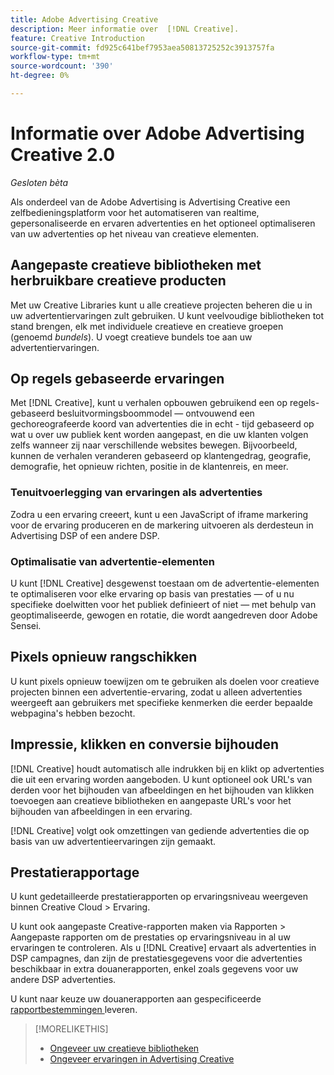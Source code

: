 ```yaml
---
title: Adobe Advertising Creative
description: Meer informatie over  [!DNL Creative].
feature: Creative Introduction
source-git-commit: fd925c641bef7953aea50813725252c3913757fa
workflow-type: tm+mt
source-wordcount: '390'
ht-degree: 0%

---
```


# Informatie over Adobe Advertising Creative 2.0

*Gesloten bèta*

<!-- verify all and rewrite to include new stuff -->

Als onderdeel van de Adobe Advertising is Advertising Creative een zelfbedieningsplatform voor het automatiseren van realtime, gepersonaliseerde en ervaren advertenties en het optioneel optimaliseren van uw advertenties op het niveau van creatieve elementen.

## Aangepaste creatieve bibliotheken met herbruikbare creatieve producten

Met uw Creative Libraries kunt u alle creatieve projecten beheren die u in uw advertentiervaringen zult gebruiken. U kunt veelvoudige bibliotheken tot stand brengen, elk met individuele creatieve en creatieve groepen (genoemd *bundels*). U voegt creatieve bundels toe aan uw advertentiervaringen.

## Op regels gebaseerde ervaringen

Met [!DNL Creative], kunt u verhalen opbouwen gebruikend een op regels-gebaseerd besluitvormingsboommodel — ontvouwend een gechoreografeerde koord van advertenties die in echt - tijd gebaseerd op wat u over uw publiek kent worden aangepast, en die uw klanten volgen zelfs wanneer zij naar verschillende websites <!-- verify if that's true without Adobe CDP --> bewegen. Bijvoorbeeld, kunnen de verhalen veranderen gebaseerd op klantengedrag, geografie, demografie, het opnieuw richten, positie in de klantenreis, en meer.

### Tenuitvoerlegging van ervaringen als advertenties

Zodra u een ervaring creeert, kunt u een JavaScript of iframe markering voor de ervaring produceren en de markering uitvoeren als derdesteun in Advertising DSP of een andere DSP.<!-- Add any more info about integration with DSP? -->

<!-- Maybe add a subsection "Audience targeting options" with info about types of creative-level REtargeting and placement-level targeting within your DSP.  Need to clarify if any placement-level targeting might contradict/override creative-level targeting, or if they're completely different.

Advertiser should be able to target all segments which are available in DSP for targeting
-->

### Optimalisatie van advertentie-elementen

U kunt [!DNL Creative] desgewenst toestaan om de advertentie-elementen te optimaliseren voor elke ervaring op basis van prestaties — of u nu specifieke doelwitten voor het publiek definieert of niet — met behulp van geoptimaliseerde, gewogen en rotatie, die wordt aangedreven door Adobe Sensei.

## Pixels opnieuw rangschikken

U kunt pixels opnieuw toewijzen om te gebruiken als doelen voor creatieve projecten binnen een advertentie-ervaring, zodat u alleen advertenties weergeeft aan gebruikers met specifieke kenmerken die eerder bepaalde webpagina&#39;s hebben bezocht.

## Impressie, klikken en conversie bijhouden

[!DNL Creative] houdt automatisch alle indrukken bij en klikt op advertenties die uit een ervaring worden aangeboden. U kunt optioneel ook URL&#39;s van derden voor het bijhouden van afbeeldingen en het bijhouden van klikken toevoegen aan creatieve bibliotheken en aangepaste URL&#39;s voor het bijhouden van afbeeldingen in een ervaring.

[!DNL Creative] volgt ook omzettingen van gediende advertenties die op basis van uw advertentieervaringen zijn gemaakt. <!-- Verify wording; anything important to add here? We do track them for all users, right? Or is it optoinal?  -->

<!--
 [Don't need to mention] When an ad is served, the DSP that buys the ad first tracks the impression, and then passes the impression information to [!DNL Creative]. [!DNL Creative] first tracks a click on an ad, and it then passes the click information
to the DSP.
-->

## Prestatierapportage

U kunt gedetailleerde prestatierapporten op ervaringsniveau weergeven binnen Creative Cloud > Ervaring.

U kunt ook aangepaste Creative-rapporten maken via Rapporten > Aangepaste rapporten om de prestaties op ervaringsniveau in al uw ervaringen te controleren. Als u [!DNL Creative] ervaart als advertenties in DSP campagnes, dan zijn de prestatiesgegevens voor die advertenties beschikbaar in extra douanerapporten, enkel zoals gegevens voor uw andere DSP advertenties. <!-- Verify that [!DNL Creative] users have access to ALL other reports, and if I can completely duplicate the report help for both help sets. -->

U kunt naar keuze uw douanerapporten aan gespecificeerde [ rapportbestemmingen ](/help/dsp/reports/report-destinations/report-destination-about.md) leveren.

<!--
>* [Overview of implementing Adobe Advertising Creative](/help/creative/introduction/implementation-overview.md)
>* [How the user interface is organized](/help/creative/introduction/ui.md)
-->

>[!MORELIKETHIS]
>
>* [ Ongeveer uw creatieve bibliotheken ](/help/creative/creative-libraries/creative-libraries-about.md)
>* [ Ongeveer ervaringen in Advertising Creative ](/help/creative/experiences/experience-about.md)
